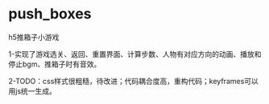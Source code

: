 # push_boxes
h5推箱子小游戏

1-实现了游戏选关、返回、重置界面、计算步数、人物有对应方向的动画、播放和停止bgm、推箱子时有音效。

2-TODO：css样式很粗糙，待改进；代码耦合度高，重构代码；keyframes可以用js统一生成。
